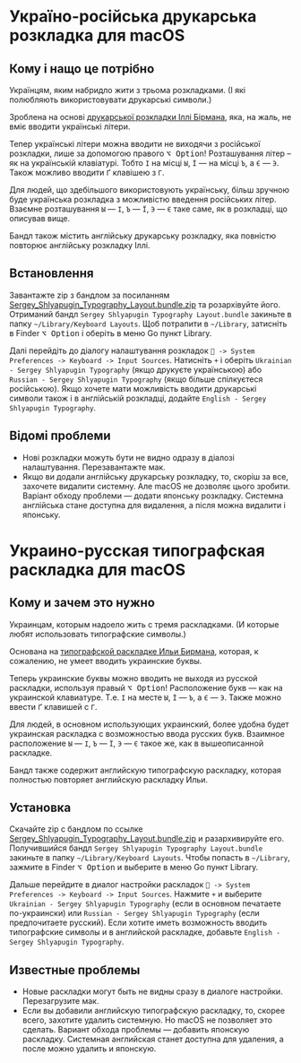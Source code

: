 # Україно-російська друкарська розкладка для macOS
## Кому і нащо це потрібно
Українцям, яким набридло жити з трьома розкладками. (І які полюбляють використовувати друкарські символи.)

Зроблена на основі [друкарської розкладки Іллі Бірмана](https://ilyabirman.ru/projects/typography-layout/), яка, на жаль, не вміє вводити українські літери.

Тепер українські літери можна вводити не виходячи з російської розкладки, лише за допомогою правого <kbd>⌥ Option</kbd>! Розташування літер – як на українській клавіатурі. Тобто `І` на місці `Ы`, `Ї` — на місці `Ъ`, а `Є` — `Э`. Також можливо вводити `Ґ` клавішею з `Г`.

Для людей, що здебільшого використовують українську, більш зручною буде українська розкладка з можливістю введення російських літер. Взаємне розташування `Ы` — `І`, `Ъ` — `Ї`, `Э` — `Є` таке саме, як в розкладці, що описував вище.

Бандл також містить англійську друкарську розкладку, яка повністю повторює англійську розкладку Іллі.
## Встановлення
Завантажте zip з бандлом за посиланням [Sergey_Shlyapugin_Typography_Layout.bundle.zip](https://github.com/inbalboa/typography/releases/latest/download/Sergey_Shlyapugin_Typography_Layout.bundle.zip) та розархівуйте його. Отриманий бандл `Sergey Shlyapugin Typography Layout.bundle` закиньте в папку `~/Library/Keyboard Layouts`. Щоб потрапити в `~/Library`, затисніть в Finder <kbd>⌥ Option</kbd> і оберіть в меню Go пункт Library.

Далі перейдіть до діалогу налаштування розкладок `🍎 -> System Preferences -> Keyboard -> Input Sources`. Натисніть `+` і оберіть `Ukrainian - Sergey Shlyapugin Typography` (якщо друкуєте українською) або `Russian - Sergey Shlyapugin Typography` (якщо більше спілкуєтеся російською). Якщо хочете мати можливість вводити друкарські символи також і в англійській розкладці, додайте `English - Sergey Shlyapugin Typography`.
## Відомі проблеми
* Нові розкладки можуть бути не видно одразу в діалозі налаштування. Перезавантажте мак.
* Якщо ви додали англійську друкарську розкладку, то, скоріш за все, захочете видалити системну. Але macOS не дозволяє цього зробити. Варіант обходу проблеми — додати японську розкладку. Системна англійська стане доступна для видалення, а після можна видалити і японську.

# Украино-русская типографская раскладка для macOS
## Кому и зачем это нужно
Украинцам, которым надоело жить с тремя раскладками. (И которые любят использовать типографские символы.)

Основана на [типографской раскладке Ильи Бирмана](https://ilyabirman.ru/projects/typography-layout/), которая, к сожалению, не умеет вводить украинские буквы.

Теперь украинские буквы можно вводить не выходя из русской раскладки, используя правый <kbd>⌥ Option</kbd>! Расположение букв — как на украинской клавиатуре. Т.е. `І` на месте `Ы`, `Ї` — `Ъ`, а `Є` — `Э`. Также можно ввести `Ґ` клавишей с `Г`.

Для людей, в основном использующих украинский, более удобна будет украинская раскладка с возможностью ввода русских букв. Взаимное расположение `Ы` — `І`, `Ъ` — `Ї`, `Э` — `Є` такое же, как в вышеописанной раскладке.

Бандл также содержит английскую типографскую раскладку, которая полностью повторяет английскую раскладку Ильи.
## Установка
Скачайте zip с бандлом по ссылке [Sergey_Shlyapugin_Typography_Layout.bundle.zip](https://github.com/inbalboa/typography/releases/latest/download/Sergey_Shlyapugin_Typography_Layout.bundle.zip) и разархивируйте его. Получившийся бандл `Sergey Shlyapugin Typography Layout.bundle` закиньте в папку `~/Library/Keyboard Layouts`. Чтобы попасть в `~/Library`, зажмите в Finder <kbd>⌥ Option</kbd> и выберите в меню Go пункт Library.

Дальше перейдите в диалог настройки раскладок `🍎 -> System Preferences -> Keyboard -> Input Sources`. Нажмите `+` и выберите `Ukrainian - Sergey Shlyapugin Typography` (если в основном печатаете по-украински) или `Russian - Sergey Shlyapugin Typography` (если предпочитаете русский). Если хотите иметь возможность вводить типографские символы и в английской раскладке, добавьте `English - Sergey Shlyapugin Typography`.
## Известные проблемы
* Новые раскладки могут быть не видны сразу в диалоге настройки. Перезагрузите мак.
* Если вы добавили английскую типографскую раскладку, то, скорее всего, захотите удалить системную. Но macOS не позволяет это сделать. Вариант обхода проблемы — добавить японскую раскладку. Системная английская станет доступна для удаления, а после можно удалить и японскую.